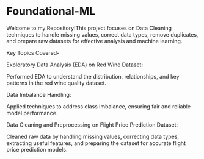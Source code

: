 # Foundational-ML
Welcome to my Repository!This project focuses on Data Cleaning techniques to handle missing values, correct data types, remove duplicates, and prepare raw datasets for effective analysis and machine learning.

Key Topics Covered-

Exploratory Data Analysis (EDA) on Red Wine Dataset:

Performed EDA to understand the distribution, relationships, and key patterns in the red wine quality dataset.

Data Imbalance Handling:

Applied techniques to address class imbalance, ensuring fair and reliable model performance.

Data Cleaning and Preprocessing on Flight Price Prediction Dataset:

Cleaned raw data by handling missing values, correcting data types, extracting useful features, and preparing the dataset for accurate flight price prediction models.
